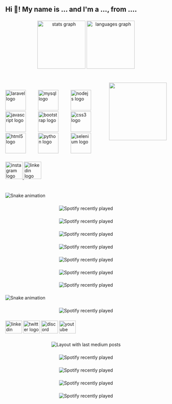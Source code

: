 <h2 align="left">Hi 👋! My name is ... and I'm a ..., from ....</h2>

###

<div align="center">
  <img src="https://github-readme-stats.vercel.app/api?username=AreYouDev&hide_title=false&hide_rank=false&show_icons=true&include_all_commits=true&count_private=true&disable_animations=false&theme=dracula&locale=en&hide_border=false" height="150" alt="stats graph"  />
  <img src="https://github-readme-stats.vercel.app/api/top-langs?username=AreYouDev&locale=en&hide_title=false&layout=compact&card_width=320&langs_count=5&theme=dracula&hide_border=false" height="150" alt="languages graph"  />
</div>

###

<br clear="both">

<img align="right" height="180" src="https://i.hizliresim.com/2hzts81.gif"  />

###

<div align="left">
  <img src="https://cdn.simpleicons.org/laravel/FF2D20" height="64" alt="laravel logo"  />
  <img width="30" />
  <img src="https://cdn.simpleicons.org/mysql/4479A1" height="64" alt="mysql logo"  />
  <img width="30" />
  <img src="https://cdn.simpleicons.org/nodedotjs/339933" height="64" alt="nodejs logo"  />
  <img width="30" />
  <img src="https://cdn.simpleicons.org/javascript/F7DF1E" height="64" alt="javascript logo"  />
  <img width="30" />
  <img src="https://cdn.simpleicons.org/bootstrap/7952B3" height="64" alt="bootstrap logo"  />
  <img width="30" />
  <img src="https://cdn.simpleicons.org/css3/1572B6" height="64" alt="css3 logo"  />
  <img width="30" />
  <img src="https://cdn.simpleicons.org/html5/E34F26" height="64" alt="html5 logo"  />
  <img width="30" />
  <img src="https://cdn.simpleicons.org/python/3776AB" height="64" alt="python logo"  />
  <img width="30" />
  <img src="https://cdn.simpleicons.org/selenium/43B02A" height="64" alt="selenium logo"  />
</div>

###

<div align="left">
  <a href="https://instagram.com/alpsolist" target="_blank">
    <img src="https://img.shields.io/static/v1?message=Instagram&logo=instagram&label=&color=E4405F&logoColor=white&labelColor=&style=for-the-badge" height="54" alt="instagram logo"  />
  </a>
  <a href="https://linkedin.com/in/alp-eren-guney" target="_blank">
    <img src="https://img.shields.io/static/v1?message=LinkedIn&logo=linkedin&label=&color=0077B5&logoColor=white&labelColor=&style=for-the-badge" height="54" alt="linkedin logo"  />
  </a>
</div>

###

<br clear="both">

<img src="https://raw.githubusercontent.com/AreYouDev/AreYouDev/output/snake.svg" alt="Snake animation" />

###

<div align="center">
  <img src="https://spotify-recently-played-readme.vercel.app/api?count=5" alt="Spotify recently played"  />
</div>

###

<div align="center">
  <img src="https://spotify-recently-played-readme.vercel.app/api?count=5" alt="Spotify recently played"  />
</div>

###

<div align="center">
  <img src="https://spotify-recently-played-readme.vercel.app/api?count=5" alt="Spotify recently played"  />
</div>

###

<div align="center">
  <img src="https://spotify-recently-played-readme.vercel.app/api?count=5" alt="Spotify recently played"  />
</div>

###

<div align="center">
  <img src="https://spotify-recently-played-readme.vercel.app/api?count=5" alt="Spotify recently played"  />
</div>

###

<div align="center">
  <img src="https://spotify-recently-played-readme.vercel.app/api?count=5" alt="Spotify recently played"  />
</div>

###

<div align="center">
  <img src="https://spotify-recently-played-readme.vercel.app/api?count=5" alt="Spotify recently played"  />
</div>

###

<img src="https://raw.githubusercontent.com/AreYouDev/AreYouDev/output/snake.svg" alt="Snake animation" />

###

<div align="center">
  <img src="https://spotify-recently-played-readme.vercel.app/api?count=5" alt="Spotify recently played"  />
</div>

###

<div align="left">
  <img src="https://raw.githubusercontent.com/maurodesouza/profile-readme-generator/master/src/assets/icons/social/linkedin/default.svg" width="52" height="40" alt="linkedin logo"  />
  <img src="https://raw.githubusercontent.com/maurodesouza/profile-readme-generator/master/src/assets/icons/social/twitter/default.svg" width="52" height="40" alt="twitter logo"  />
  <img src="https://raw.githubusercontent.com/maurodesouza/profile-readme-generator/master/src/assets/icons/social/discord/default.svg" width="52" height="40" alt="discord logo"  />
  <img src="https://raw.githubusercontent.com/maurodesouza/profile-readme-generator/master/src/assets/icons/social/youtube/default.svg" width="52" height="40" alt="youtube logo"  />
</div>

###

<div align="center">
  <img src="https://github-read-medium-git-main.pahlevikun.vercel.app/latest?limit=4" alt="Layout with last medium posts"  />
</div>

###

<div align="center">
  <img src="https://spotify-recently-played-readme.vercel.app/api?count=5" alt="Spotify recently played"  />
</div>

###

<div align="center">
  <img src="https://spotify-recently-played-readme.vercel.app/api?count=5" alt="Spotify recently played"  />
</div>

###

<div align="center">
  <img src="https://spotify-recently-played-readme.vercel.app/api?count=5" alt="Spotify recently played"  />
</div>

###

<div align="center">
  <img src="https://spotify-recently-played-readme.vercel.app/api?count=5" alt="Spotify recently played"  />
</div>

###
